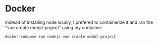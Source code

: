 # Docker

Instead of installing node locally, I prefered to containerize it and ran the "vue create modal-project" using my container:

```bash
docker-compose run nodejs vue create modal-project
```